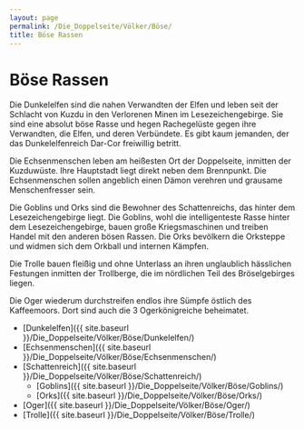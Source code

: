 ```yaml
---
layout: page
permalink: /Die_Doppelseite/Völker/Böse/
title: Böse Rassen
---
```


# Böse Rassen

Die Dunkelelfen sind die nahen Verwandten der Elfen und leben seit der Schlacht von Kuzdu in den Verlorenen Minen im Lesezeichengebirge. Sie sind eine absolut böse Rasse und hegen Rachegelüste gegen ihre Verwandten, die Elfen, und deren Verbündete. Es gibt kaum jemanden, der das Dunkelelfenreich Dar-Cor freiwillig betritt.

Die Echsenmenschen leben am heißesten Ort der Doppelseite, inmitten der Kuzduwüste. Ihre Hauptstadt liegt direkt neben dem Brennpunkt. Die Echsenmenschen sollen angeblich einen Dämon verehren und grausame Menschenfresser sein.

Die Goblins und Orks sind die Bewohner des Schattenreichs, das hinter dem Lesezeichengebirge liegt. Die Goblins, wohl die intelligenteste Rasse hinter dem Lesezeichengebirge, bauen große Kriegsmaschinen und treiben Handel mit den anderen bösen Rassen. Die Orks bevölkern die Orksteppe und widmen sich dem Orkball und internen Kämpfen.

Die Trolle bauen fleißig und ohne Unterlass an ihren unglaublich hässlichen Festungen inmitten der Trollberge, die im nördlichen Teil des Bröselgebirges liegen.

Die Oger wiederum durchstreifen endlos ihre Sümpfe östlich des Kaffeemoors. Dort sind auch die 3 Ogerkönigreiche beheimatet.

- [Dunkelelfen]({{ site.baseurl }}/Die_Doppelseite/Völker/Böse/Dunkelelfen/)
- [Echsenmenschen]({{ site.baseurl }}/Die_Doppelseite/Völker/Böse/Echsenmenschen/)
- [Schattenreich]({{ site.baseurl }}/Die_Doppelseite/Völker/Böse/Schattenreich/)
  - [Goblins]({{ site.baseurl }}/Die_Doppelseite/Völker/Böse/Goblins/)
  - [Orks]({{ site.baseurl }}/Die_Doppelseite/Völker/Böse/Orks/)
- [Oger]({{ site.baseurl }}/Die_Doppelseite/Völker/Böse/Oger/)
- [Trolle]({{ site.baseurl }}/Die_Doppelseite/Völker/Böse/Trolle/)
